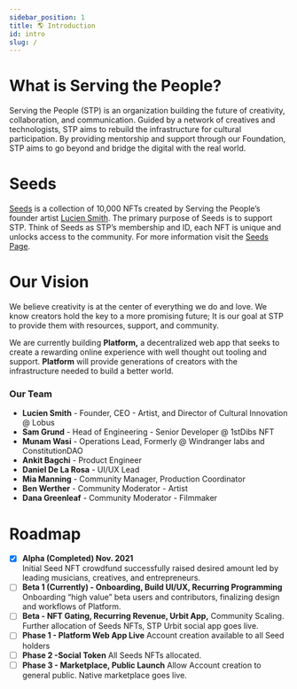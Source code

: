 ```yaml
---
sidebar_position: 1
title: 🌎 Introduction
id: intro
slug: /
---
```

# What is Serving the People?

Serving the People (STP) is an organization building the future of creativity, collaboration, and communication. Guided by a network of creatives and technologists, STP aims to rebuild the infrastructure for cultural participation. By providing mentorship and support through our Foundation, STP aims to go beyond and bridge the digital with the real world.

# Seeds

[Seeds](docs/seeds.md) is a collection of 10,000 NFTs created by Serving the People’s founder artist [Lucien Smith](https://www.luciensmithstudio.com/). The primary purpose of Seeds is to support STP. Think of Seeds as STP’s membership and ID, each NFT is unique and unlocks access to the community. For more information visit the [Seeds Page](docs/seeds.md).

# Our Vision

We believe creativity is at the center of everything we do and love. We know creators hold the key to a more promising future; It is our goal at STP to provide them with resources, support, and community. 

We are currently building **Platform,** a decentralized web app that seeks to create a rewarding online experience with well thought out tooling and support. **Platform** will provide generations of creators with the infrastructure needed to build a better world. 

### Our Team

- **Lucien Smith** - Founder, CEO - Artist, and Director of Cultural Innovation @ Lobus
- **Sam Grund** - Head of Engineering - Senior Developer @ 1stDibs NFT
- **Munam Wasi** - Operations Lead, Formerly @ Windranger labs and ConstitutionDAO
- **Ankit Bagchi** - Product Engineer
- **Daniel De La Rosa** - UI/UX Lead
- **Mia Manning** - Community Manager, Production Coordinator
- **Ben Werther** - Community Moderator - Artist
- **Dana Greenleaf** - Community Moderator - Filmmaker

# Roadmap

- [x]  **Alpha (Completed) Nov. 2021**
</br>Initial Seed NFT crowdfund successfully raised desired amount led by leading musicians, creatives, and entrepreneurs.
- [ ]  **Beta 1 (Currently) - Onboarding, Build UI/UX, Recurring Programming** 
Onboarding “high value” beta users and contributors, finalizing design and workflows of Platform.
- [ ]  **Beta - NFT Gating, Recurring Revenue, Urbit App,** 
Community Scaling. Further allocation of Seeds NFTs, STP Urbit social app goes live.
- [ ]  **Phase 1 - Platform Web App Live**
Account creation available to all Seed holders
- [ ]  **Phase 2 -Social Token**
All Seeds NFTs allocated.
- [ ]  **Phase 3 - Marketplace, Public Launch**
Allow Account creation to general public. Native marketplace goes live.
